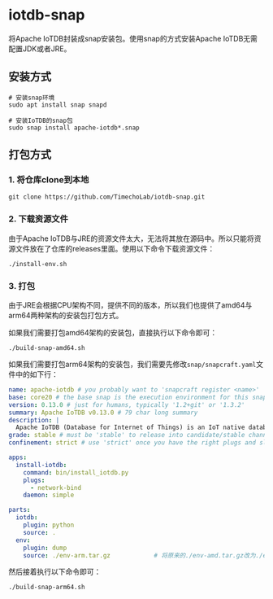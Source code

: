 # iotdb-snap

 将Apache IoTDB封装成snap安装包。使用snap的方式安装Apache IoTDB无需配置JDK或者JRE。

## 安装方式

```shell
# 安装snap环境
sudo apt install snap snapd

# 安装IoTDB的snap包
sudo snap install apache-iotdb*.snap
```

## 打包方式

### 1. 将仓库clone到本地

```shell
git clone https://github.com/TimechoLab/iotdb-snap.git
```

### 2. 下载资源文件

由于Apache IoTDB与JRE的资源文件太大，无法将其放在源码中。所以只能将资源文件放在了仓库的releases里面。使用以下命令下载资源文件：

```shell
./install-env.sh
```

### 3. 打包

由于JRE会根据CPU架构不同，提供不同的版本，所以我们也提供了amd64与arm64两种架构的安装包打包方式。

如果我们需要打包amd64架构的安装包，直接执行以下命令即可：

```
./build-snap-amd64.sh
```

如果我们需要打包arm64架构的安装包，我们需要先修改`snap/snapcraft.yaml`文件中的如下行：

```yaml
name: apache-iotdb # you probably want to 'snapcraft register <name>'
base: core20 # the base snap is the execution environment for this snap
version: 0.13.0 # just for humans, typically '1.2+git' or '1.3.2'
summary: Apache IoTDB v0.13.0 # 79 char long summary
description: |
  Apache IoTDB (Database for Internet of Things) is an IoT native database with high performance for data management and analysis, deployable on the edge and the cloud. Due to its light-weight architecture, high performance and rich feature set together with its deep integration with Apache Hadoop, Spark and Flink, Apache IoTDB can meet the requirements of massive data storage, high-speed data ingestion and complex data analysis in the IoT industrial fields.
grade: stable # must be 'stable' to release into candidate/stable channels
confinement: strict # use 'strict' once you have the right plugs and slots

apps:
  install-iotdb:
    command: bin/install_iotdb.py
    plugs:
      - network-bind
    daemon: simple

parts:
  iotdb:
    plugin: python
    source: .
  env:
    plugin: dump
    source: ./env-arm.tar.gz			# 将原来的./env-amd.tar.gz改为./env-arm.tar.gz
```

然后接着执行以下命令即可：

```shell
./build-snap-arm64.sh
```
